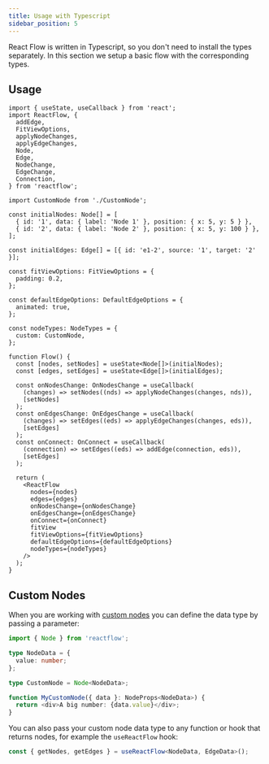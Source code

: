 ```yaml
---
title: Usage with Typescript
sidebar_position: 5
---
```


React Flow is written in Typescript, so you don't need to install the types separately. In this section we setup a basic flow with the corresponding types.

## Usage

```tsx
import { useState, useCallback } from 'react';
import ReactFlow, {
  addEdge,
  FitViewOptions,
  applyNodeChanges,
  applyEdgeChanges,
  Node,
  Edge,
  NodeChange,
  EdgeChange,
  Connection,
} from 'reactflow';

import CustomNode from './CustomNode';

const initialNodes: Node[] = [
  { id: '1', data: { label: 'Node 1' }, position: { x: 5, y: 5 } },
  { id: '2', data: { label: 'Node 2' }, position: { x: 5, y: 100 } },
];

const initialEdges: Edge[] = [{ id: 'e1-2', source: '1', target: '2' }];

const fitViewOptions: FitViewOptions = {
  padding: 0.2,
};

const defaultEdgeOptions: DefaultEdgeOptions = {
  animated: true,
};

const nodeTypes: NodeTypes = {
  custom: CustomNode,
};

function Flow() {
  const [nodes, setNodes] = useState<Node[]>(initialNodes);
  const [edges, setEdges] = useState<Edge[]>(initialEdges);

  const onNodesChange: OnNodesChange = useCallback(
    (changes) => setNodes((nds) => applyNodeChanges(changes, nds)),
    [setNodes]
  );
  const onEdgesChange: OnEdgesChange = useCallback(
    (changes) => setEdges((eds) => applyEdgeChanges(changes, eds)),
    [setEdges]
  );
  const onConnect: OnConnect = useCallback(
    (connection) => setEdges((eds) => addEdge(connection, eds)),
    [setEdges]
  );

  return (
    <ReactFlow
      nodes={nodes}
      edges={edges}
      onNodesChange={onNodesChange}
      onEdgesChange={onEdgesChange}
      onConnect={onConnect}
      fitView
      fitViewOptions={fitViewOptions}
      defaultEdgeOptions={defaultEdgeOptions}
      nodeTypes={nodeTypes}
    />
  );
}
```

## Custom Nodes

When you are working with [custom nodes](/docs/api/nodes/custom-nodes) you can define the data type by passing a parameter:

```ts
import { Node } from 'reactflow';

type NodeData = {
  value: number;
};

type CustomNode = Node<NodeData>;

function MyCustomNode({ data }: NodeProps<NodeData>) {
  return <div>A big number: {data.value}</div>;
}
```

You can also pass your custom node data type to any function or hook that returns nodes, for example the `useReactFlow` hook:

```ts
const { getNodes, getEdges } = useReactFlow<NodeData, EdgeData>();
```
